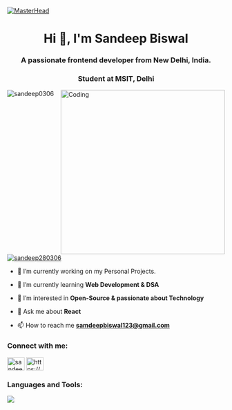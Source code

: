 [![MasterHead](https://jusmarktech.com/public/a/images/pages/web_development.gif)](https://Sandeep0306.io)
<h1 align="center">Hi 👋, I'm Sandeep Biswal</h1>
<h3 align="center">A passionate frontend developer from New Delhi, India.</h3>
<h3 align="center">Student at MSIT, Delhi </h3>
<img align="right" alt="Coding" width="380" src="https://www.wingstechsolutions.com/wp-content/uploads/2022/03/full-stack-development.gif">

<p align="left"> <img src="https://komarev.com/ghpvc/?username=sandeep0306&label=Profile%20views&color=0e75b6&style=flat" alt="sandeep0306" /> </p>

<p align="left"> <a href="https://twitter.com/sandeep280306" target="blank"><img src="https://img.shields.io/twitter/follow/sandeep280306?logo=twitter&style=for-the-badge" alt="sandeep280306" /></a> </p>

- 🔭 I’m currently working on my Personal Projects.

- 🌱 I’m currently learning **Web Development & DSA**

- 👀 I’m interested in **Open-Source & passionate about Technology**

- 💬 Ask me about **React**

- 📫 How to reach me **samdeepbiswal123@gmail.com**

<h3 align="left">Connect with me:</h3>
<p align="left">
<a href="https://twitter.com/sandeep280306" target="blank"><img align="center" src="https://raw.githubusercontent.com/rahuldkjain/github-profile-readme-generator/master/src/images/icons/Social/twitter.svg" alt="sandeep280306" height="30" width="40" /></a>
<a href="https://linkedin.com/in/https://www.linkedin.com/in/sandeep-biswal-b21378158/" target="blank"><img align="center" src="https://raw.githubusercontent.com/rahuldkjain/github-profile-readme-generator/master/src/images/icons/Social/linked-in-alt.svg" alt="https://www.linkedin.com/in/sandeep-biswal-b21378158/" height="30" width="40" /></a>
</p>

<h3 align="left">Languages and Tools:</h3>
<p align="left">
<img src="https://skillicons.dev/icons?i=html,css,cpp,java,javascript,react,tailwind,bootstrap,nodejs,express,git,github,mongo,firebase,vercel,netlify">
 </p>

